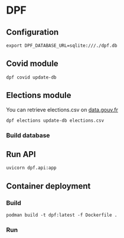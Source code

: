 # DPF

## Configuration

`export DPF_DATABASE_URL=sqlite:///./dpf.db`

## Covid module

`dpf covid update-db`

## Elections module

You can retrieve elections.csv on
[data.gouv.fr](https://www.data.gouv.fr/fr/datasets/r/056c3d1e-87ef-42b2-ae9c-57ad9d81b563)

`dpf elections update-db elections.csv`

### Build database

## Run API

`uvicorn dpf.api:app`

## Container deployment

### Build

`podman build -t dpf:latest -f Dockerfile .`

### Run

